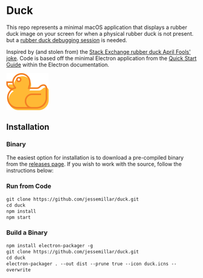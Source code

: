 # Duck
This repo represents a minimal macOS application that displays a rubber duck image on your screen for when a physical rubber duck is not present. but a [rubber duck debugging session](https://rubberduckdebugging.com/) is needed.

Inspired by (and stolen from) the [Stack Exchange rubber duck April Fools' joke](https://meta.stackexchange.com/questions/308564/stack-exchange-has-been-taken-over-by-a-rubber-duck). Code is based off the minimal Electron application from the [Quick Start Guide](https://electronjs.org/docs/tutorial/quick-start) within the Electron documentation.

![Rubber Duck](duck.svg)

## Installation
### Binary
The easiest option for installation is to download a pre-compiled binary from the [releases page](https://github.com/jessemillar/duck/releases). If you wish to work with the source, follow the instructions below:

### Run from Code
```
git clone https://github.com/jessemillar/duck.git
cd duck
npm install
npm start
```

### Build a Binary
```
npm install electron-packager -g
git clone https://github.com/jessemillar/duck.git
cd duck
electron-packager . --out dist --prune true --icon duck.icns --overwrite
```
